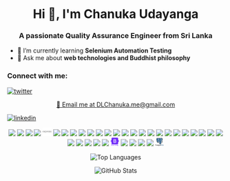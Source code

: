 <h1 align="center">Hi 👋, I'm Chanuka Udayanga</h1>
<h3 align="center">A passionate Quality Assurance Engineer from Sri Lanka</h3>

- 🌱 I’m currently learning **Selenium Automation Testing**
- 💬 Ask me about **web technologies and Buddhist philosophy**

<h3 align="left">Connect with me:</h3>
<p align="left">
  <a href="https://twitter.com/chanukau01" target="_blank">
    <img src="https://raw.githubusercontent.com/rahuldkjain/github-profile-readme-generator/master/src/images/icons/Social/twitter.svg" alt="twitter" height="30" width="40" />
    <p align="center">
  📧 Email me at <a href="mailto:DLChanuka.me@gmail.com">DLChanuka.me@gmail.com</a>
</p>
  </a>
  <a href="https://www.linkedin.com/in/chanuka-udayanga/" target="_blank">
    <img src="https://raw.githubusercontent.com/rahuldkjain/github-profile-readme-generator/master/src/images/icons/Social/linked-in-alt.svg" alt="linkedin" height="30" width="40" />
  </a>
</p>

<p align="center">
  <code><img width="4%" src="https://www.vectorlogo.zone/logos/java/java-icon.svg"></code>
  <code><img width="4%" src="https://www.vectorlogo.zone/logos/springio/springio-icon.svg"></code>
  <code><img width="4%" src="https://miro.medium.com/max/856/1*O68LbDvD5Dcsnez73M7v4Q.png"></code>
  <code><img width="4%" src="https://huongdanjava.com/wp-content/uploads/2018/01/spring-data.png"></code>
  <code><img width="4%" src="https://raw.githubusercontent.com/devicons/devicon/master/icons/express/express-original-wordmark.svg"></code>
  <code><img width="4%" src="https://www.vectorlogo.zone/logos/nodejs/nodejs-icon.svg"></code>
  <code><img width="4%" src="https://www.vectorlogo.zone/logos/apache_tomcat/apache_tomcat-icon.svg"></code>
  <code><img width="4%" src="https://upload.vectorlogo.zone/logos/javascript/images/239ec8a4-163e-4792-83b6-3f6d96911757.svg"></code>
  <code><img width="4%" src="https://www.vectorlogo.zone/logos/typescriptlang/typescriptlang-icon.svg"></code>
  <code><img width="4%" src="https://www.vectorlogo.zone/logos/angular/angular-icon.svg"></code>
  <code><img width="4%" src="https://www.vectorlogo.zone/logos/reactjs/reactjs-icon.svg"></code>
  <code><img width="4%" src="https://www.vectorlogo.zone/logos/firebase/firebase-icon.svg"></code>
  <code><img width="4%" src="https://www.vectorlogo.zone/logos/w3_html5/w3_html5-icon.svg"></code>
  <code><img width="4%" src="https://www.vectorlogo.zone/logos/w3_css/w3_css-icon.svg"></code>
  <code><img width="4%" src="https://www.vectorlogo.zone/logos/figma/figma-icon.svg"></code>
  <code><img width="4%" src="https://www.vectorlogo.zone/logos/sass-lang/sass-lang-icon.svg"></code>
  <code><img width="4%" src="https://www.vectorlogo.zone/logos/js_webpack/js_webpack-icon.svg"></code>
  <code><img width="4%" src="https://www.vectorlogo.zone/logos/parceljs/parceljs-icon.svg"></code>
  <code><img width="4%" src="https://www.vectorlogo.zone/logos/jetbrains/jetbrains-icon.svg"></code>
  <code><img width="4%" src="https://www.vectorlogo.zone/logos/visualstudio_code/visualstudio_code-icon.svg"></code>
  <code><img width="4%" src="https://www.vectorlogo.zone/logos/hibernate/hibernate-icon.svg"></code>
  <code><img width="4%" src="https://www.vectorlogo.zone/logos/mysql/mysql-icon.svg"></code>
  <code><img width="4%" src="https://upload.wikimedia.org/wikipedia/commons/b/b5/DBeaver_logo.svg"></code>
  <code><img width="4%" src="https://www.vectorlogo.zone/logos/oracle/oracle-icon.svg"></code>
  <code><img width="4%" src="https://www.vectorlogo.zone/logos/redis/redis-icon.svg"></code>
  <code><img width="4%" src="https://www.vectorlogo.zone/logos/mongodb/mongodb-icon.svg"></code>
  <code><img width="4%" src="https://www.vectorlogo.zone/logos/docker/docker-tile.svg"></code>
  <code><img width="4%" src="https://www.vectorlogo.zone/logos/kubernetes/kubernetes-icon.svg"></code>
  <code><img width="4%" src="https://www.vectorlogo.zone/logos/amazon_aws/amazon_aws-icon.svg"></code>
  <code><img width="4%" src="https://www.vectorlogo.zone/logos/git-scm/git-scm-icon.svg"></code>
  <code><img width="4%" src="https://raw.githubusercontent.com/devicons/devicon/master/icons/bootstrap/bootstrap-plain-wordmark.svg"></code>
  <code><img width="4%" src="https://www.vectorlogo.zone/logos/gnu_bash/gnu_bash-icon.svg"></code>
  <code><img width="4%" src="https://www.vectorlogo.zone/logos/graphql/graphql-icon.svg"></code>
  <code><img width="4%" src="https://www.vectorlogo.zone/logos/google_cloud/google_cloud-icon.svg"></code>
  <code><img width="4%" src="https://www.vectorlogo.zone/logos/tailwindcss/tailwindcss-icon.svg"></code>
  <code><img width="4%" src="https://raw.githubusercontent.com/devicons/devicon/master/icons/postgresql/postgresql-original-wordmark.svg"></code>
</p>

<p align="center">
  <img width="60%" src="https://github-readme-stats.vercel.app/api/top-langs/?username=chanukau01&layout=compact&hide=html&langs_count=8" alt="Top Languages" />
</p>

<p align="center">
  <img src="https://github-readme-stats.vercel.app/api?username=chanukau01&show_icons=true&locale=en" alt="GitHub Stats" />
</p>


